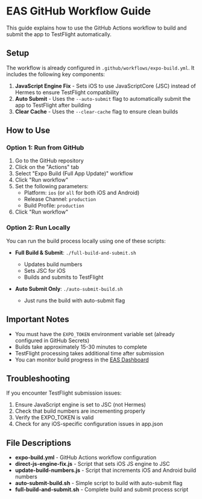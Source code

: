 # EAS GitHub Workflow Guide

This guide explains how to use the GitHub Actions workflow to build and submit the app to TestFlight automatically.

## Setup

The workflow is already configured in `.github/workflows/expo-build.yml`. It includes the following key components:

1. **JavaScript Engine Fix** - Sets iOS to use JavaScriptCore (JSC) instead of Hermes to ensure TestFlight compatibility
2. **Auto Submit** - Uses the `--auto-submit` flag to automatically submit the app to TestFlight after building
3. **Clear Cache** - Uses the `--clear-cache` flag to ensure clean builds

## How to Use

### Option 1: Run from GitHub

1. Go to the GitHub repository
2. Click on the "Actions" tab
3. Select "Expo Build (Full App Update)" workflow
4. Click "Run workflow"
5. Set the following parameters:
   - Platform: `ios` (or `all` for both iOS and Android)
   - Release Channel: `production`
   - Build Profile: `production`
6. Click "Run workflow"

### Option 2: Run Locally

You can run the build process locally using one of these scripts:

- **Full Build & Submit**: `./full-build-and-submit.sh`
  - Updates build numbers
  - Sets JSC for iOS
  - Builds and submits to TestFlight

- **Auto Submit Only**: `./auto-submit-build.sh`
  - Just runs the build with auto-submit flag

## Important Notes

- You must have the `EXPO_TOKEN` environment variable set (already configured in GitHub Secrets)
- Builds take approximately 15-30 minutes to complete
- TestFlight processing takes additional time after submission
- You can monitor build progress in the [EAS Dashboard](https://expo.dev/accounts/your-account/projects/your-project/builds)

## Troubleshooting

If you encounter TestFlight submission issues:

1. Ensure JavaScript engine is set to JSC (not Hermes)
2. Check that build numbers are incrementing properly
3. Verify the EXPO_TOKEN is valid
4. Check for any iOS-specific configuration issues in app.json

## File Descriptions

- **expo-build.yml** - GitHub Actions workflow configuration
- **direct-js-engine-fix.js** - Script that sets iOS JS engine to JSC
- **update-build-numbers.js** - Script that increments iOS and Android build numbers
- **auto-submit-build.sh** - Simple script to build with auto-submit flag
- **full-build-and-submit.sh** - Complete build and submit process script
